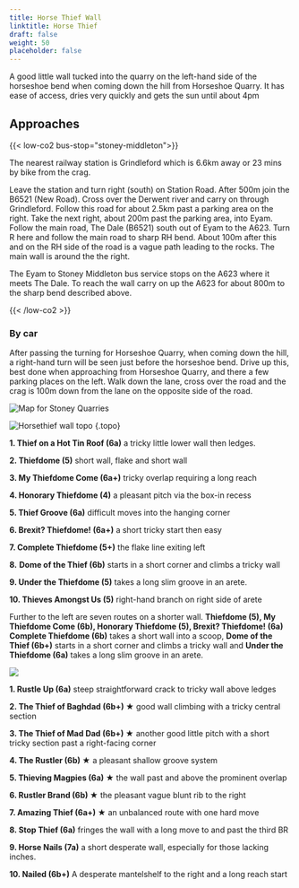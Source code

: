 ```yaml
---
title: Horse Thief Wall
linktitle: Horse Thief
draft: false
weight: 50
placeholder: false
---
```


A good little wall tucked into the quarry on the left-hand side of the horseshoe bend when coming down the hill from Horseshoe Quarry. It has ease of access, dries very quickly and gets the sun until about 4pm

## Approaches

{{< low-co2 bus-stop="stoney-middleton">}}

The nearest railway station is Grindleford which is 6.6km away or 23 mins by bike from the crag. 

Leave the station and turn right (south) on Station Road. After 500m join the B6521 (New Road). Cross over the Derwent river and carry on through Grindleford. Follow this road for about 2.5km past a parking area on the right. Take the next right, about 200m past the parking area, into Eyam. Follow the main road, The Dale (B6521) south out of Eyam to the A623. Turn R here and follow the main road to sharp RH bend. About 100m after this and on the RH side of the road is a vague path leading to the rocks. The main wall is around the the right.

The Eyam to Stoney Middleton bus service stops on the A623 where it meets The Dale. To reach the wall carry on up the A623 for about 800m to the sharp bend described above.

{{< /low-co2 >}}

### By car

After passing the turning for Horseshoe Quarry, when coming down the hill, a right-hand turn will be seen just before the horseshoe bend. Drive up this, best done when approaching from Horseshoe Quarry, and there a few parking places on the left. Walk down the lane, cross over the road and the crag is 100m down from the lane on the opposite side of the road.

![Map for Stoney Quarries](/img/peak/stoney/horsethief-map.jpg)

![Horsethief wall topo](/img/peak/stoney/Horse-Thief-2.jpg)
{.topo}

**1\. Thief on a Hot Tin Roof (6a)** a tricky little lower wall then ledges.

**2\. Thiefdome (5)** short wall, flake and short wall

**3\. My Thiefdome Come (6a+)** tricky overlap requiring a long reach

**4\. Honorary Thiefdome (4)** a pleasant pitch via the box-in recess

**5\. Thief Groove (6a)** difficult moves into the hanging corner

**6\. Brexit? Thiefdome! (6a+)** a short tricky start then easy

**7\. Complete Thiefdome (5+)** the flake line exiting left

**8.** **Dome of the Thief (6b)** starts in a short corner and climbs a tricky wall

**9\. Under the Thiefdome (5)** takes a long slim groove in an arete.

**10\. Thieves Amongst Us (5)** right-hand branch on right side of arete

Further to the left are seven routes on a shorter wall. **Thiefdome (5), My Thiefdome Come (6b), Honorary Thiefdome (5), Brexit? Thiefdome! (6a) Complete Thiefdome (6b)** takes a short wall into a scoop, **Dome of the Thief (6b+)** starts in a short corner and climbs a tricky wall and **Under the Thiefdome (6a)** takes a long slim groove in an arete.

![](/img/peak/stoney/Hidden.jpg)

**1\. Rustle Up (6a)** steep straightforward crack to tricky wall above ledges

**2\. The Thief of Baghdad (6b+) ★** good wall climbing with a tricky central section

**3\. The Thief of Mad Dad (6b+) ★** another good little pitch with a short tricky section past a right-facing corner

**4\. The Rustler (6b) ★** a pleasant shallow groove system

**5\. Thieving Magpies (6a) ★** the wall past and above the prominent overlap

**6\. Rustler Brand (6b) ★** the pleasant vague blunt rib to the right

**7\. Amazing Thief (6a+) ★** an unbalanced route with one hard move

**8\. Stop Thief (6a)** fringes the wall with a long move to and past the third BR

**9\. Horse Nails (7a)** a short desperate wall, especially for those lacking inches.

**10\. Nailed (6b+)** A desperate mantelshelf to the right and a long reach start